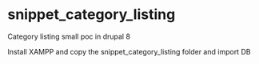 # snippet_category_listing
Category listing small poc in drupal 8

Install XAMPP and copy the snippet_category_listing folder and import DB 


